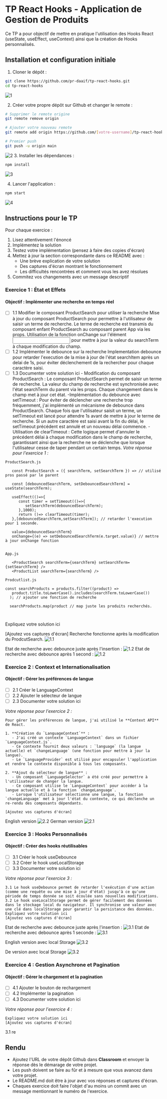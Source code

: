 # TP React Hooks - Application de Gestion de Produits

Ce TP a pour objectif de mettre en pratique l'utilisation des Hooks React (useState, useEffect, useContext) ainsi que la création de Hooks personnalisés.

## Installation et configuration initiale

1. Cloner le dépôt :
```bash
git clone https://github.com/pr-daaif/tp-react-hooks.git
cd tp-react-hooks
```
![1](images/1.png)

2. Créer votre propre dépôt sur Github et changer le remote :
```bash
# Supprimer le remote origine
git remote remove origin

# Ajouter votre nouveau remote
git remote add origin https://github.com/[votre-username]/tp-react-hooks.git

# Premier push
git push -u origin main
```
![2](images/2.png)
3. Installer les dépendances :
```bash
npm install
```
![3](images/3.png)

4. Lancer l'application :
```bash
npm start
```
![4](images/4.png)

## Instructions pour le TP

Pour chaque exercice :
1. Lisez attentivement l'énoncé
2. Implémentez la solution
3. Testez votre implémentation (pensez à faire des copies d'écran)
4. Mettez à jour la section correspondante dans ce README avec :
   - Une brève explication de votre solution
   - Des captures d'écran montrant le fonctionnement
   - Les difficultés rencontrées et comment vous les avez résolues
5. Commitez vos changements avec un message descriptif

### Exercice 1 : État et Effets 
#### Objectif : Implémenter une recherche en temps réel

- [ ] 1.1 Modifier le composant ProductSearch pour utiliser la recherche
      Mise à jour du composant ProductSearch pour permettre à l'utilisateur de saisir un terme de recherche. 
      Le terme de recherche est transmis du composant enfant ProductSearch au composant parent App via les props. 
      Utilisation de la fonction onChange sur l'élément <input> pour mettre à jour la valeur du searchTerm à chaque modification du champ.
- [ ] 1.2 Implémenter le debounce sur la recherche
      Implementation debounce pour retarder l'execution de la mise à jour de l'état searchItem après un delai de 1s, pour éviter déclenchement de la rechercher pour chaque caractère saisi.
- [ ] 1.3 Documenter votre solution ici
      - Modification du composant ProductSearch : Le composant ProductSearch permet de saisir un terme de recherche. La valeur du champ de recherche est synchronisée avec l'état searchTerm du parent via les props. Chaque changement dans le champ met à jour cet état.
      -Implémentation du debounce avec setTimeout : Pour éviter de déclencher une recherche trop fréquemment, j'ai implémenté un mécanisme de debounce dans ProductSearch. Chaque fois que l'utilisateur saisit un terme, un setTimeout est lancé pour attendre 1s avant de mettre à jour le terme de recherche. Si un autre caractère est saisi avant la fin du délai, le setTimeout précédent est annulé et un nouveau délai commence.
      -Utilisation de clearTimeout : Cette logique permet d'annuler le précédent délai à chaque modification dans le champ de recherche, garantissant ainsi que la recherche ne se déclenche que lorsque l'utilisateur cesse de taper pendant un certain temps.
_Votre réponse pour l'exercice 1 :_
```
ProductSearch.js

   const ProductSearch = ({ searchTerm, setSearchTerm }) => // utilisé pros passé par le parent

   const [debouncedSearchTerm, setDebouncedSearchTerm] = useState(searchTerm);

   useEffect(()=>{
      const timer = setTimeout(()=>{
         setSearchTerm(debouncedSearchTerm);
      },1000);
      return ()=> clearTimeout(timer);
   },[debouncedSearchTerm,setSearchTerm]); // retarder l'execution pour 1 seconde.

   value={debouncedSearchTerm}
   onChange={(e) => setDebouncedSearchTerm(e.target.value)} // mettre à jour onChange fonction
   

App.js

   <ProductSearch searchTerm={searchTerm} setSearchTerm={setSearchTerm} />
   <ProductList searchTerm={searchTerm} />

Prodcutlist.js

const searchProducts = products.filter((product) =>
   product.title.toLowerCase().includes(searchTerm.toLowerCase())
  ); // ajouter une fonction de recherche

  searchProducts.map(product // map juste les produits recherchés.



```
Expliquez votre solution ici

[Ajoutez vos captures d'écran]
Recherche fonctionne après la modification du ProdcutSearch.
![1.1](images/1.1.png)

Etat de recherche avec debounce juste après l'insertion : 
![1.2](images/1.2%20before.png)
Etat de recherche avec debounce après 1 second : 
![1.2](images/1.2%20after.png)



### Exercice 2 : Context et Internationalisation
#### Objectif : Gérer les préférences de langue

- [ ] 2.1 Créer le LanguageContext
- [ ] 2.2 Ajouter le sélecteur de langue
- [ ] 2.3 Documenter votre solution ici

_Votre réponse pour l'exercice 2 :_
```
Pour gérer les préférences de langue, j'ai utilisé le **Context API** de React.

1. **Création du `LanguageContext`** :  
   - J'ai créé un contexte `LanguageContext` dans un fichier `LanguageContext.js`.  
   - Ce contexte fournit deux valeurs : `language` (la langue actuelle) et `changeLanguage` (une fonction pour mettre à jour la langue).  
   - Le `LanguageProvider` est utilisé pour encapsuler l'application et rendre le contexte disponible à tous les composants.

2. **Ajout du sélecteur de langue** :  
   - Un composant `LanguageSelector` a été créé pour permettre à l'utilisateur de changer la langue.  
   - Ce composant utilise le `LanguageContext` pour accéder à la langue actuelle et à la fonction `changeLanguage`.  
   - Lorsque l'utilisateur sélectionne une langue, la fonction `changeLanguage` met à jour l'état du contexte, ce qui déclenche un re-rendu des composants dépendants.

[Ajoutez vos captures d'écran]
```
English version 
![2.2](images/2.2.png)
German version
![2.1](images/2.1.png)

### Exercice 3 : Hooks Personnalisés
#### Objectif : Créer des hooks réutilisables

- [ ] 3.1 Créer le hook useDebounce
- [ ] 3.2 Créer le hook useLocalStorage
- [ ] 3.3 Documenter votre solution ici

_Votre réponse pour l'exercice 3 :_
```
3.1 Le hook useDebounce permet de retarder l'exécution d'une action (comme une requête ou une mise à jour d'état) jusqu'à ce qu'une période de temps donnée se soit écoulée sans nouvelles modifications.
3.2 Le hook useLocalStorage permet de gérer facilement des données dans le stockage local du navigateur. Il synchronise une valeur avec une clé dans localStorage pour garantir la persistance des données.
Expliquez votre solution ici
[Ajoutez vos captures d'écran]
```
Etat de recherche avec debounce juste après l'insertion : 
![3.1](images/3.1.before.png)
Etat de recherche avec debounce après 1 seconde : 
![3.1](images/3.1.after.png)

English version avec local Storage
![3.2](images/3.2.png)

De version avec local Storage
![3.2](images/3.2.de.png)

### Exercice 4 : Gestion Asynchrone et Pagination
#### Objectif : Gérer le chargement et la pagination

- [ ] 4.1 Ajouter le bouton de rechargement
- [ ] 4.2 Implémenter la pagination
- [ ] 4.3 Documenter votre solution ici

_Votre réponse pour l'exercice 4 :_
```
Expliquez votre solution ici
[Ajoutez vos captures d'écran]
```
3.1 re
## Rendu

- Ajoutez l'URL de votre dépôt Github dans  **Classroom** et envoyer la réponse dès le démarage de votre projet.
- Les push doivent se faire au fûr et à mesure que vous avancez dans votre projet.
- Le README.md doit être à jour avec vos réponses et captures d'écran. 
- Chaques exercice doit faire l'objet d'au moins un commit avec un message mentionnant le numéro de l'exercice.